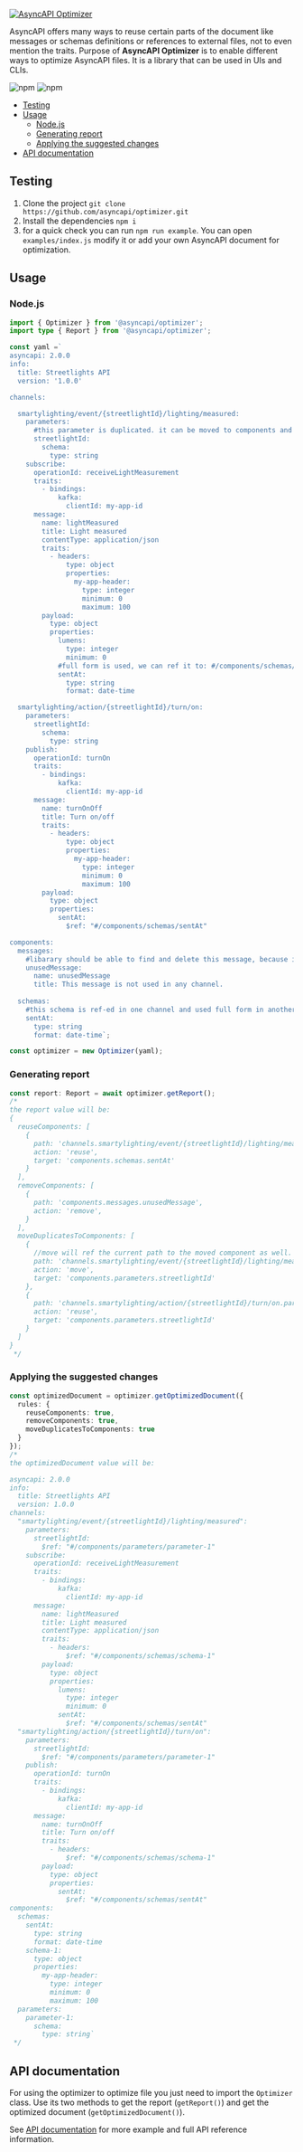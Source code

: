[![AsyncAPI Optimizer](./assets/readme-banner.png)](https://www.asyncapi.com)

AsyncAPI offers many ways to reuse certain parts of the document like messages or schemas definitions or references to external files, not to even mention the traits. Purpose of **AsyncAPI Optimizer** is to enable different ways to optimize AsyncAPI files. It is a library that can be used in UIs and CLIs.

![npm](https://img.shields.io/npm/v/@asyncapi/optimizer?style=for-the-badge) ![npm](https://img.shields.io/npm/dt/@asyncapi/optimizer?style=for-the-badge)

<!-- toc is generated with GitHub Actions do not remove toc markers -->

<!-- toc -->

- [Testing](#testing)
- [Usage](#usage)
  * [Node.js](#nodejs)
  * [Generating report](#generating-report)
  * [Applying the suggested changes](#applying-the-suggested-changes)
- [API documentation](#api-documentation)

<!-- tocstop -->

## Testing
1) Clone the project
  `git clone https://github.com/asyncapi/optimizer.git`
2) Install the dependencies
  `npm i`
3) for a quick check you can run `npm run example`. You can open `examples/index.js` modify it or add your own AsyncAPI document for optimization.

## Usage

### Node.js

```typescript
import { Optimizer } from '@asyncapi/optimizer';
import type { Report } from '@asyncapi/optimizer';

const yaml =`
asyncapi: 2.0.0
info:
  title: Streetlights API
  version: '1.0.0'

channels:

  smartylighting/event/{streetlightId}/lighting/measured:
    parameters:
      #this parameter is duplicated. it can be moved to components and ref-ed from here.
      streetlightId:
        schema:
          type: string
    subscribe:
      operationId: receiveLightMeasurement
      traits:
        - bindings:
            kafka:
              clientId: my-app-id
      message:
        name: lightMeasured
        title: Light measured
        contentType: application/json
        traits:
          - headers:
              type: object
              properties:
                my-app-header:
                  type: integer
                  minimum: 0
                  maximum: 100
        payload:
          type: object
          properties:
            lumens:
              type: integer
              minimum: 0
            #full form is used, we can ref it to: #/components/schemas/sentAt
            sentAt:
              type: string
              format: date-time

  smartylighting/action/{streetlightId}/turn/on:
    parameters:
      streetlightId:
        schema:
          type: string
    publish:
      operationId: turnOn
      traits:
        - bindings:
            kafka:
              clientId: my-app-id
      message:
        name: turnOnOff
        title: Turn on/off
        traits:
          - headers:
              type: object
              properties:
                my-app-header:
                  type: integer
                  minimum: 0
                  maximum: 100
        payload:
          type: object
          properties:
            sentAt:
              $ref: "#/components/schemas/sentAt"

components:
  messages:
    #libarary should be able to find and delete this message, because it is not used anywhere.
    unusedMessage:
      name: unusedMessage
      title: This message is not used in any channel.
      
  schemas:
    #this schema is ref-ed in one channel and used full form in another. library should be able to identify and ref the second channel as well.
    sentAt:
      type: string
      format: date-time`;

const optimizer = new Optimizer(yaml);
```
### Generating report
```typescript
const report: Report = await optimizer.getReport();
/*
the report value will be:
{
  reuseComponents: [
    {
      path: 'channels.smartylighting/event/{streetlightId}/lighting/measured.message.payload.properties.sentAt',
      action: 'reuse',
      target: 'components.schemas.sentAt'
    }
  ],
  removeComponents: [
    {
      path: 'components.messages.unusedMessage',
      action: 'remove',
    }
  ],
  moveDuplicatesToComponents: [
    {
      //move will ref the current path to the moved component as well.
      path: 'channels.smartylighting/event/{streetlightId}/lighting/measured.parameters.streetlightId',
      action: 'move',
      target: 'components.parameters.streetlightId'
    },
    {
      path: 'channels.smartylighting/action/{streetlightId}/turn/on.parameters.streetlightId',
      action: 'reuse',
      target: 'components.parameters.streetlightId'
    }
  ]
}
 */
```
### Applying the suggested changes
```typescript
const optimizedDocument = optimizer.getOptimizedDocument({
  rules: {
    reuseComponents: true,
    removeComponents: true,
    moveDuplicatesToComponents: true 
  }
});
/*
the optimizedDocument value will be:

asyncapi: 2.0.0
info:
  title: Streetlights API
  version: 1.0.0
channels:
  "smartylighting/event/{streetlightId}/lighting/measured":
    parameters:
      streetlightId:
        $ref: "#/components/parameters/parameter-1"
    subscribe:
      operationId: receiveLightMeasurement
      traits:
        - bindings:
            kafka:
              clientId: my-app-id
      message:
        name: lightMeasured
        title: Light measured
        contentType: application/json
        traits:
          - headers:
              $ref: "#/components/schemas/schema-1"
        payload:
          type: object
          properties:
            lumens:
              type: integer
              minimum: 0
            sentAt:
              $ref: "#/components/schemas/sentAt"
  "smartylighting/action/{streetlightId}/turn/on":
    parameters:
      streetlightId:
        $ref: "#/components/parameters/parameter-1"
    publish:
      operationId: turnOn
      traits:
        - bindings:
            kafka:
              clientId: my-app-id
      message:
        name: turnOnOff
        title: Turn on/off
        traits:
          - headers:
              $ref: "#/components/schemas/schema-1"
        payload:
          type: object
          properties:
            sentAt:
              $ref: "#/components/schemas/sentAt"
components:
  schemas:
    sentAt:
      type: string
      format: date-time
    schema-1:
      type: object
      properties:
        my-app-header:
          type: integer
          minimum: 0
          maximum: 100
  parameters:
    parameter-1:
      schema:
        type: string`
 */
```

## API documentation

For using the optimizer to optimize file you just need to import the `Optimizer` class. Use its two methods to get the report (`getReport()`) and get the optimized document (`getOptimizedDocument()`).

See [API documentation](./API.md) for more example and full API reference information.
